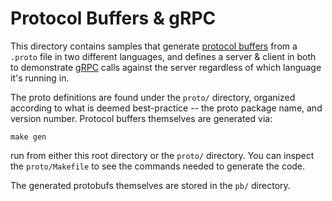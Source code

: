 Protocol Buffers & gRPC
=======================

This directory contains samples that generate [protocol
buffers](https://developers.google.com/protocol-buffers) from a `.proto` file in
two different languages, and defines a server & client in both to demonstrate
[gRPC](https://grpc.io) calls against the server regardless of which language
it's running in.

The proto definitions are found under the `proto/` directory, organized
according to what is deemed best-practice -- the proto package name, and version
number. Protocol buffers themselves are generated via:

    make gen

run from either this root directory or the `proto/` directory. You can inspect
the `proto/Makefile` to see the commands needed to generate the code.

The generated protobufs themselves are stored in the `pb/` directory.
